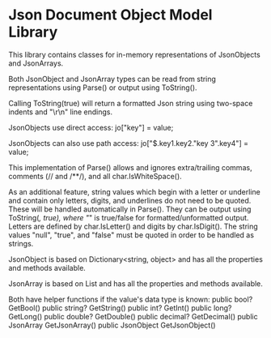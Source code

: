 # Json Document Object Model Library

This library contains classes for in-memory representations of JsonObjects and JsonArrays.

Both JsonObject and JsonArray types can be read from string representations using Parse() or output using ToString().

Calling ToString(true) will return a formatted Json string using two-space indents and "\r\n" line endings.

JsonObjects use direct access: jo["key"] = value;

JsonObjects can also use path access: jo["$.key1.key2.\"key 3\".key4"] = value;

This implementation of Parse() allows and ignores extra/trailing commas, comments (// and /**/), and all char.IsWhiteSpace().

As an additional feature, string values which begin with a letter or underline and contain only letters, digits, and underlines do not need to be quoted. These will be handled automatically in Parse(). They can be output using ToString(*, true), where "*" is true/false for formatted/unformatted output. Letters are defined by char.IsLetter() and digits by char.IsDigit(). The string values "null", "true", and "false" must be quoted in order to be handled as strings.

JsonObject is based on Dictionary<string, object> and has all the properties and methods available.

JsonArray is based on List<object> and has all the properties and methods available.

Both have helper functions if the value's data type is known:
    public bool? GetBool()
    public string? GetString()
    public int? GetInt()
    public long? GetLong()
    public double? GetDouble()
    public decimal? GetDecimal()
    public JsonArray GetJsonArray()
    public JsonObject GetJsonObject()
